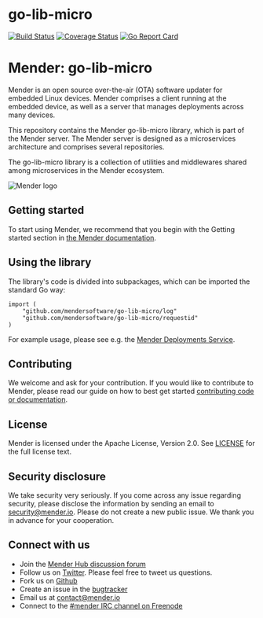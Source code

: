 # go-lib-micro
[![Build Status](https://gitlab.com/Northern.tech/Mender/go-lib-micro/badges/master/pipeline.svg)](https://gitlab.com/Northern.tech/Mender/go-lib-micro/pipelines)
[![Coverage Status](https://coveralls.io/repos/github/mendersoftware/go-lib-micro/badge.svg?branch=master)](https://coveralls.io/github/mendersoftware/go-lib-micro?branch=master)
[![Go Report Card](https://goreportcard.com/badge/github.com/mendersoftware/go-lib-micro)](https://goreportcard.com/report/github.com/mendersoftware/go-lib-micro)


Mender: go-lib-micro
==============================================

Mender is an open source over-the-air (OTA) software updater for embedded Linux
devices. Mender comprises a client running at the embedded device, as well as
a server that manages deployments across many devices.

This repository contains the Mender go-lib-micro library, which is part of the
Mender server. The Mender server is designed as a microservices architecture
and comprises several repositories.

The go-lib-micro library is a collection of utilities and middlewares shared among microservices in the Mender ecosystem.


![Mender logo](https://mender.io/user/pages/04.resources/_logos/logoS.png)


## Getting started

To start using Mender, we recommend that you begin with the Getting started
section in [the Mender documentation](https://docs.mender.io/).

## Using the library

The library's code is divided into subpackages, which can be imported the standard Go way:

```
import (
    "github.com/mendersoftware/go-lib-micro/log"
    "github.com/mendersoftware/go-lib-micro/requestid"
)
```

For example usage, please see e.g. the [Mender Deployments Service](https://github.com/mendersoftware/deployments).


## Contributing

We welcome and ask for your contribution. If you would like to contribute to Mender, please read our guide on how to best get started [contributing code or
documentation](https://github.com/mendersoftware/mender/blob/master/CONTRIBUTING.md).

## License

Mender is licensed under the Apache License, Version 2.0. See
[LICENSE](https://github.com/mendersoftware/go-lib-micro/blob/master/LICENSE) for the
full license text.

## Security disclosure

We take security very seriously. If you come across any issue regarding
security, please disclose the information by sending an email to
[security@mender.io](security@mender.io). Please do not create a new public
issue. We thank you in advance for your cooperation.

## Connect with us

* Join the [Mender Hub discussion forum](https://hub.mender.io)
* Follow us on [Twitter](https://twitter.com/mender_io). Please
  feel free to tweet us questions.
* Fork us on [Github](https://github.com/mendersoftware)
* Create an issue in the [bugtracker](https://tracker.mender.io/projects/MEN)
* Email us at [contact@mender.io](mailto:contact@mender.io)
* Connect to the [#mender IRC channel on Freenode](http://webchat.freenode.net/?channels=mender)
